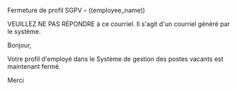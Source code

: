 Fermeture de profil SGPV – ((employee_name))


VEUILLEZ NE PAS RÉPONDRE à ce courriel. Il s'agit d'un courriel généré par le système.

Bonjour,

Votre profil d'employé dans le Système de gestion des postes vacants est maintenant fermé.

Merci
